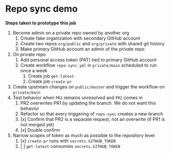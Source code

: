 # Repo sync demo

**Steps taken to prototype this job**
1. Become admin on a private repo owned by another org
    1. Create fake organization with secondary GitHub account
    4. Create two repos `org/public` and `org/private` with shared git history
    5. Make primary GitHub account an admin of the private repo
2. On private repo
    1. Add personal access token (PAT) tied to primary GitHub account
    2. Create workflow `repo-sync.yml` in `private/main` scheduled to run once a week
        1. Create job `get-latest`
        2. Create job `create-pr`
3. Create upstream changes on `public/master` and trigger the workflow on `private/main`
4. Test behavior when `PR1` remains unresolved and `PR2` comes in
    1. PR2 overwrites PR1 by updating the branch. We do not want this behavior
    2. Refactor so that every triggering of `repo-sync` creates a new branch
    3. [x] Confirm that PR2 is a separate request, not an overwrite (if PR1 is not merged yet)
    4. [x] Double confirm
5. Narrow scopes of token as much as possible to the repository level
    1. [x] `create-pr` runs with `secrets.GITHUB_TOKEN`
    2. [ ] `get-latest` consumies `secrets.GITHUB_TOKEN`
